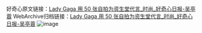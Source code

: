 好奇心原文链接：[Lady Gaga 用 50 张自拍为资生堂代言_时尚_好奇心日报-吴亭蓉](https://www.qdaily.com/articles/4826.html)
WebArchive归档链接：[Lady Gaga 用 50 张自拍为资生堂代言_时尚_好奇心日报-吴亭蓉](http://web.archive.org/web/20190623162751/https://www.qdaily.com/articles/4826.html)
![image](http://ww3.sinaimg.cn/large/007d5XDply1g3w5syupyhj30u033p4qp)